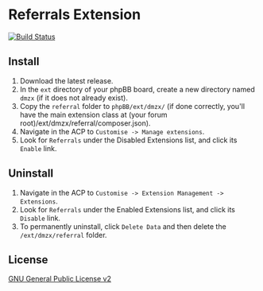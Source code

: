 # Referrals Extension

[![Build Status](https://travis-ci.org/dmzx/Referrals.svg?branch=master)](https://travis-ci.org/dmzx/Referrals)

## Install
1. Download the latest release.
2. In the `ext` directory of your phpBB board, create a new directory named `dmzx` (if it does not already exist).
3. Copy the `referral` folder to `phpBB/ext/dmzx/` (if done correctly, you'll have the main extension class at (your forum root)/ext/dmzx/referral/composer.json).
4. Navigate in the ACP to `Customise -> Manage extensions`.
5. Look for `Referrals` under the Disabled Extensions list, and click its `Enable` link.

## Uninstall
1. Navigate in the ACP to `Customise -> Extension Management -> Extensions`.
2. Look for `Referrals` under the Enabled Extensions list, and click its `Disable` link.
3. To permanently uninstall, click `Delete Data` and then delete the `/ext/dmzx/referral` folder.

## License
[GNU General Public License v2](http://opensource.org/licenses/GPL-2.0)